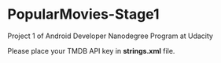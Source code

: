 # PopularMovies-Stage1
Project 1 of Android Developer Nanodegree Program at Udacity

Please place your TMDB API key in **strings.xml** file.
